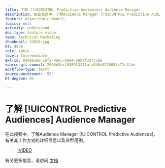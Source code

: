 ```yaml
---
title: 了解 [!UICONTROL Predictive Audiences] Audience Manager
description: 在此视频中，了解Audience Manager [!UICONTROL Predictive Audiences]、有关其工作方式的详细信息以及典型用例。
feature: Algorithmic Models
topics: null
activity: understand
doc-type: feature video
team: Technical Marketing
thumbnail: 33629.jpg
kt: 4938
role: Admin
level: Intermediate
exl-id: 0d09e360-1bf2-4a65-be04-8abaf337c58a
source-git-commit: 2094d3bcf658913171afa848e4228653c71c41de
workflow-type: tm+mt
source-wordcount: '55'
ht-degree: 0%

---
```


# 了解 [!UICONTROL Predictive Audiences] Audience Manager

在此视频中，了解Audience Manager [!UICONTROL Predictive Audiences]、有关其工作方式的详细信息以及典型用例。

>[!VIDEO](https://video.tv.adobe.com/v/33629/?quality=12)

有关更多信息，请访问 [文档](https://experienceleague.adobe.com/docs/audience-manager/user-guide/features/algorithmic-models/predictive-audiences/predictive-audiences.html).
